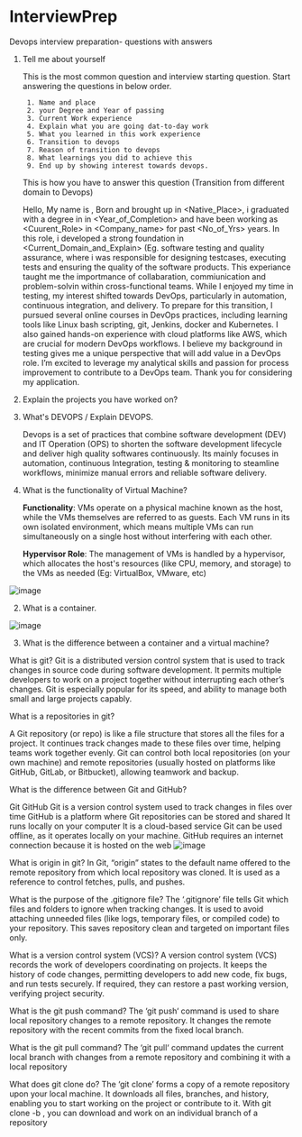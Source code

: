 # InterviewPrep
Devops interview preparation- questions with answers

1. Tell me about yourself

    This is the most common question and interview starting question. Start answering the questions in below order.

        1. Name and place
        2. your Degree and Year of passing
        3. Current Work experience
        4. Explain what you are going dat-to-day work
        5. What you learned in this work experience
        6. Transition to devops
        7. Reason of transition to devops
        8. What learnings you did to achieve this 
        9. End up by showing interest towards devops.

   This is how you have to answer this question (Transition from different domain to Devops)

     Hello, My name is <Name>, Born and brought up in <Native_Place>, i graduated with a degree in <Degree> in <Year_of_Completion> and have been working as <Cuurent_Role> in <Company_name> for past <No_of_Yrs> years. In this role, i developed a strong foundation in <Current_Domain_and_Explain> (Eg. software testing and quality assurance, where i was responsible for designing testcases, executing tests and ensuring the quality of the software products. This experiance taught me the importmance of collabaration, commiunication and problem-solvin within cross-functional teams. While I enjoyed my time in testing, my interest shifted towards DevOps, particularly in automation, continuous integration, and delivery. To prepare for this transition, I pursued several online courses in DevOps practices, including learning tools like Linux bash scripting, git, Jenkins, docker and Kubernetes. I also gained hands-on experience with cloud platforms like AWS, which are crucial for modern DevOps workflows. I believe my background in testing gives me a unique perspective that will add value in a DevOps role. I’m excited to leverage my analytical skills and passion for process improvement to contribute to a DevOps team. Thank you for considering my application.

2. Explain the projects you have worked on?


3. What's DEVOPS  / Explain DEVOPS.

    Devops is a set of practices that combine software development (DEV) and IT Operation (OPS) to shorten the software development lifecycle and deliver high quality softwares continuously. Its mainly focuses in automation, continuous Integration, testing & monitoring to steamline workflows, minimize manual errors and reliable software delivery.
 





1. What is the functionality of Virtual Machine?

   **Functionality**: VMs operate on a physical machine known as the host, while the VMs themselves are referred to as guests. Each VM runs in its own isolated environment, which means multiple VMs can run simultaneously on a single host without interfering with each other.
   
    **Hypervisor Role**: The management of VMs is handled by a hypervisor, which allocates the host's resources (like CPU, memory, and storage) to the VMs as needed (Eg: VirtualBox, VMware, etc)

![image](https://github.com/user-attachments/assets/5e466331-7085-4144-a622-e392efa5d21d)


2. What is a container.

![image](https://github.com/user-attachments/assets/a344e735-61b4-493e-b9b0-222157cfa0eb)

3. What is the difference between a container and a virtual machine?
   


 What is git?
Git is a distributed version control system that is used to track changes in source code during software development. It permits multiple developers to work on a project together without interrupting each other’s changes. Git is especially popular for its speed, and ability to manage both small and large projects capably.

What is a repositories in git?

A Git repository (or repo) is like a file structure that stores all the files for a project. It continues track changes made to these files over time, helping teams work together evenly. Git can control both local repositories (on your own machine) and remote repositories (usually hosted on platforms like GitHub, GitLab, or Bitbucket), allowing teamwork and backup.



What is the difference between Git and GitHub?

Git	GitHub
Git is a version control system used to track changes in files over time	GitHub is a platform where Git repositories can be stored and shared
It runs locally on your computer	It is a cloud-based service
Git can be used offline, as it operates locally on your machine.	GitHub requires an internet connection because it is hosted on the web
![image](https://github.com/user-attachments/assets/2b276526-970f-4172-944c-7ce7b04aa99c)


What is origin in git?
In Git, “origin” states to the default name offered to the remote repository from which local repository was cloned. It is used as a reference to control fetches, pulls, and pushes.

What is the purpose of the .gitignore file?
The ‘.gitignore’ file tells Git which files and folders to ignore when tracking changes. It is used to avoid attaching unneeded files (like logs, temporary files, or compiled code) to your repository. This saves repository clean and targeted on important files only.

What is a version control system (VCS)?
A version control system (VCS) records the work of developers coordinating on projects. It keeps the history of code changes, permitting developers to add new code, fix bugs, and run tests securely. If required, they can restore a past working version, verifying project security.

What is the git push command?
The ‘git push‘ command is used to share local repository changes to a remote repository. It changes the remote repository with the recent commits from the fixed local branch.

What is the git pull command?
The ‘git pull‘ command updates the current local branch with changes from a remote repository and combining it with a local repository

What does git clone do?
The ‘git clone’ forms a copy of a remote repository upon your local machine. It downloads all files, branches, and history, enabling you to start working on the project or contribute to it. With git clone -b , you can download and work on an individual branch of a repository

